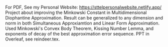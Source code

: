 For PDF, See my Personal Website: https://sttelpersonalwebsite.netlify.app/
Project about improving the Minkowski Constant in Multidimensional Diophantine Approximation. Result can be generalized to any dimension and norm in both Simultaneous Approxiamtion and Linear Form Approximation. Used Minkowski's Convex Body Theorem, Kissing Number Lemma, and exponents of decay of the best approximation error sequence. PPT in Overleaf, see reindeer.tex.

